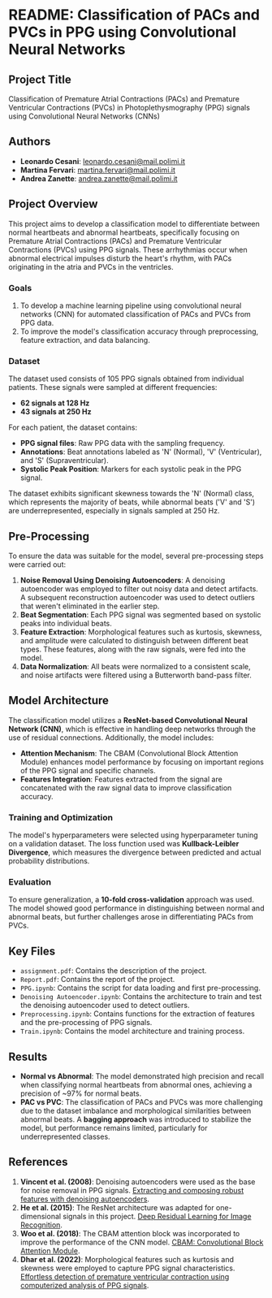 
# README: Classification of PACs and PVCs in PPG using Convolutional Neural Networks

## Project Title
Classification of Premature Atrial Contractions (PACs) and Premature Ventricular Contractions (PVCs) in Photoplethysmography (PPG) signals using Convolutional Neural Networks (CNNs)

## Authors
- **Leonardo Cesani**: leonardo.cesani@mail.polimi.it
- **Martina Fervari**: martina.fervari@mail.polimi.it
- **Andrea Zanette**: andrea.zanette@mail.polimi.it


## Project Overview
This project aims to develop a classification model to differentiate between normal heartbeats and abnormal heartbeats, specifically focusing on Premature Atrial Contractions (PACs) and Premature Ventricular Contractions (PVCs) using PPG signals. These arrhythmias occur when abnormal electrical impulses disturb the heart's rhythm, with PACs originating in the atria and PVCs in the ventricles.

### Goals
1. To develop a machine learning pipeline using convolutional neural networks (CNN) for automated classification of PACs and PVCs from PPG data.
2. To improve the model's classification accuracy through preprocessing, feature extraction, and data balancing.

### Dataset
The dataset used consists of 105 PPG signals obtained from individual patients. These signals were sampled at different frequencies:
- **62 signals at 128 Hz**
- **43 signals at 250 Hz**

For each patient, the dataset contains:
- **PPG signal files**: Raw PPG data with the sampling frequency.
- **Annotations**: Beat annotations labeled as 'N' (Normal), 'V' (Ventricular), and 'S' (Supraventricular).
- **Systolic Peak Position**: Markers for each systolic peak in the PPG signal.

The dataset exhibits significant skewness towards the 'N' (Normal) class, which represents the majority of beats, while abnormal beats ('V' and 'S') are underrepresented, especially in signals sampled at 250 Hz.

## Pre-Processing
To ensure the data was suitable for the model, several pre-processing steps were carried out:
1. **Noise Removal Using Denoising Autoencoders**: A denoising autoencoder was employed to filter out noisy data and detect artifacts. A subsequent reconstruction autoencoder was used to detect outliers that weren't eliminated in the earlier step.
2. **Beat Segmentation**: Each PPG signal was segmented based on systolic peaks into individual beats.
3. **Feature Extraction**: Morphological features such as kurtosis, skewness, and amplitude were calculated to distinguish between different beat types. These features, along with the raw signals, were fed into the model.
4. **Data Normalization**: All beats were normalized to a consistent scale, and noise artifacts were filtered using a Butterworth band-pass filter.

## Model Architecture
The classification model utilizes a **ResNet-based Convolutional Neural Network (CNN)**, which is effective in handling deep networks through the use of residual connections. Additionally, the model includes:
- **Attention Mechanism**: The CBAM (Convolutional Block Attention Module) enhances model performance by focusing on important regions of the PPG signal and specific channels.
- **Features Integration**: Features extracted from the signal are concatenated with the raw signal data to improve classification accuracy.

### Training and Optimization
The model's hyperparameters were selected using hyperparameter tuning on a validation dataset. The loss function used was **Kullback-Leibler Divergence**, which measures the divergence between predicted and actual probability distributions.

### Evaluation
To ensure generalization, a **10-fold cross-validation** approach was used. The model showed good performance in distinguishing between normal and abnormal beats, but further challenges arose in differentiating PACs from PVCs. 

## Key Files
- `assignment.pdf`: Contains the description of the project.
- `Report.pdf`: Contains the report of the project.
- `PPG.ipynb`: Contains the script for data loading and first pre-processing.
- `Denoising Autoencoder.ipynb`: Contains the architecture to train and test the denoising autoencoder used to detect outliers.
- `Preprocessing.ipynb`: Contains functions for the extraction of features and the pre-processing of PPG signals.
- `Train.ipynb`: Contains the model architecture and training process.

## Results
- **Normal vs Abnormal**: The model demonstrated high precision and recall when classifying normal heartbeats from abnormal ones, achieving a precision of ~97% for normal beats.
- **PAC vs PVC**: The classification of PACs and PVCs was more challenging due to the dataset imbalance and morphological similarities between abnormal beats. A **bagging approach** was introduced to stabilize the model, but performance remains limited, particularly for underrepresented classes.

## References
1. **Vincent et al. (2008)**: Denoising autoencoders were used as the base for noise removal in PPG signals. [Extracting and composing robust features with denoising autoencoders](https://doi.org/10.1145/1390156.1390294).
2. **He et al. (2015)**: The ResNet architecture was adapted for one-dimensional signals in this project. [Deep Residual Learning for Image Recognition](https://arxiv.org/abs/1512.03385).
3. **Woo et al. (2018)**: The CBAM attention block was incorporated to improve the performance of the CNN model. [CBAM: Convolutional Block Attention Module](https://arxiv.org/abs/1807.06521).
4. **Dhar et al. (2022)**: Morphological features such as kurtosis and skewness were employed to capture PPG signal characteristics. [Effortless detection of premature ventricular contraction using computerized analysis of PPG signals](https://link.springer.com/article/10.1007/s12046-021-01693-1).

